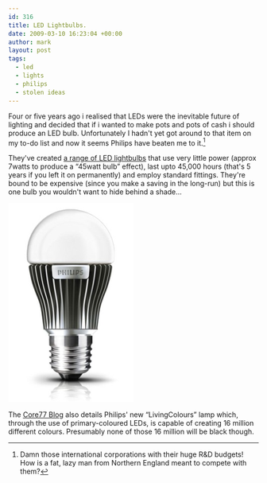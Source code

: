 ```yaml
---
id: 316
title: LED Lightbulbs.
date: 2009-03-10 16:23:04 +00:00
author: mark
layout: post
tags:
  - led
  - lights
  - philips
  - stolen ideas
---
```

Four or five years ago i realised that LEDs were the inevitable future of lighting and decided that if i wanted to make pots and pots of cash i should produce an LED bulb. Unfortunately I hadn't yet got around to that item on my to-do list and now it seems Philips have beaten me to it.[^fn-competition]

They've created [a range of LED lightbulbs](http://www.lighting.philips.com/gl_en/global_sites/lighting/master_led/general_accent_lighting.php) that use very little power (approx 7watts to produce a &#8220;45watt bulb&#8221; effect), last upto 45,000 hours (that's 5 years if you left it on permanently) and employ standard fittings. They're bound to be expensive (since you make a saving in the long-run) but this is one bulb you wouldn't want to hide behind a shade&#8230;

![philips master led bulb](/images/fromwp/2009/03/philips_master_led.jpg)

The [Core77 Blog](http://www.core77.com/blog/object_culture/philips_leds_the_way_12817.asp) also details Philips' new &#8220;LivingColours&#8221; lamp which, through the use of primary-coloured LEDs, is capable of creating 16 million different colours. Presumably none of those 16 million will be black though.

[^fn-competition]: Damn those international corporations with their huge R&D budgets! How is a fat, lazy man from Northern England meant to compete with them?
